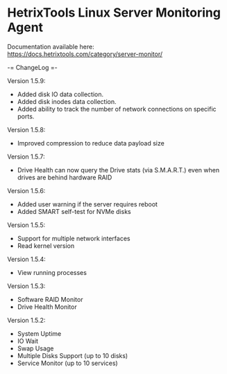 # HetrixTools Linux Server Monitoring Agent

Documentation available here: https://docs.hetrixtools.com/category/server-monitor/


-= ChangeLog =-

Version 1.5.9:
- Added disk IO data collection.
- Added disk inodes data collection.
- Added ability to track the number of network connections on specific ports.

Version 1.5.8:
- Improved compression to reduce data payload size

Version 1.5.7:
- Drive Health can now query the Drive stats (via S.M.A.R.T.) even when drives are behind hardware RAID

Version 1.5.6:
- Added user warning if the server requires reboot
- Added SMART self-test for NVMe disks

Version 1.5.5:
- Support for multiple network interfaces
- Read kernel version

Version 1.5.4:
- View running processes

Version 1.5.3:
- Software RAID Monitor
- Drive Health Monitor

Version 1.5.2:
- System Uptime
- IO Wait
- Swap Usage
- Multiple Disks Support (up to 10 disks)
- Service Monitor (up to 10 services)

